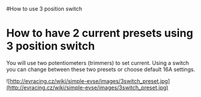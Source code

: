 #How to use 3 position switch

# How to have 2 current presets using 3 position switch #

You will use two potentiometers (trimmers) to set current. Using a switch you can change between these two presets or choose default 16A settings.

![http://evracing.cz/wiki/simple-evse/images/3switch_preset.jpg](http://evracing.cz/wiki/simple-evse/images/3switch_preset.jpg)